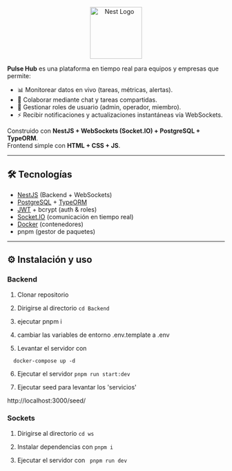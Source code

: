 <p align="center">
  <a href="http://nestjs.com/" target="blank"><img src="https://nestjs.com/img/logo-small.svg" width="120" alt="Nest Logo" /></a>
</p>


**Pulse Hub** es una plataforma en tiempo real para equipos y empresas que permite:  
- 📊 Monitorear datos en vivo (tareas, métricas, alertas).  
- 💬 Colaborar mediante chat y tareas compartidas.  
- 🔐 Gestionar roles de usuario (admin, operador, miembro).  
- ⚡ Recibir notificaciones y actualizaciones instantáneas vía WebSockets.  

Construido con **NestJS + WebSockets (Socket.IO) + PostgreSQL + TypeORM**.  
Frontend simple con **HTML + CSS + JS**.

---

## 🛠️ Tecnologías

- [NestJS](https://nestjs.com/) (Backend + WebSockets)
- [PostgreSQL](https://www.postgresql.org/) + [TypeORM](https://typeorm.io/)
- [JWT](https://jwt.io/) + bcrypt (auth & roles)
- [Socket.IO](https://socket.io/) (comunicación en tiempo real)
- [Docker](https://www.docker.com/) (contenedores)
- pnpm (gestor de paquetes)

---

## ⚙️ Instalación y uso

### Backend
 
1. Clonar repositorio 

2. Dirigirse al directorio ```cd Backend ```

3. ejecutar pnpm i 

4. cambiar las variables de entorno .env.template a .env

5. Levantar el servidor con 

```
  docker-compose up -d
```

6. Ejecutar el servidor ```pnpm run start:dev ```

7. Ejecutar seed para levantar los 'servicios'

http://localhost:3000/seed/


### Sockets

1.  Dirigirse al directorio ```cd ws ```

1. Instalar dependencias con ```pnpm i ```

2. Ejecutar el servidor con ``` pnpm run dev```


